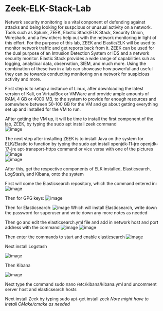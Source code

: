 # Zeek-ELK-Stack-Lab

Network security monitoring is a vital conponent of defending against attacks and being looking for suspcious or unusual activity on a network. Tools such as Splunk, ZEEK, Elastic Stack/ELK Stack, Security Onion, Wireshark, and a few others help out with the network monitoring in light of this effort. For the purpose of this lab, ZEEK and Elastic/ELK will be used to monitor network traffic and get reports back from it. ZEEK can be used for the dual purpose of an Intrusion Detection System or IDS and a network security monitor. Elastic Stack provides a wide range of capabilities suh as logging, analytical data, observation, SIEM, and much more. Using the combination of these two in a lab can showcase how powerful and useful they can be towards conducting monitoring on a network for suspicious activity and more.

First step is to setup a instance of Linux, after downloading the latest version of Kali, on VirtualBox or VMWare and provide ample amounts of RAM, 4 GB or 4000 MB, to the system to provide for enough resources and somewhere between 50-100 GB for the VM and go about getting everything set up and installed for the VM to run.  

AFter getting the VM up, it will be time to install the first component of the lab, ZEEK, by typing the sudo apt install zeek command  
![image](https://github.com/JWT890/Zeek-ELK-Stack-Lab/assets/95875505/d4f5086c-7996-4572-afde-9a041751db46)  

The next step after installing ZEEK is to install Java on the system for ELK/Elastic to function by typing the sudo apt install openjdk-11-jre openjdk-17-jre apt-transport-https command or vice versa with one of the pictures 
![image](https://github.com/JWT890/Zeek-ELK-Stack-Lab/assets/95875505/7de91eb4-c90b-43c4-8917-36039d0bb9fc)  
![image](https://github.com/JWT890/Zeek-ELK-Stack-Lab/assets/95875505/511e3990-0941-45c4-b56a-c61f9d92680f)  


After this, get the respective components of ELK installed, Elasticsearch, LogStash, and Kibana, onto the system

First will come the Elasticsearch repository, which the command entered in:
![image](https://github.com/user-attachments/assets/877e7768-cf3f-4249-801a-2f01e83f8477)

Then for GPG keys: 
![image](https://github.com/user-attachments/assets/00fd235f-41d0-455a-990b-4a401c9204e9)

Then for Elasticsearch:
![image](https://github.com/user-attachments/assets/569bc2ae-8c57-4e59-b023-0265bcab2313)
Which will install Elasticsearch, write down the password for superuser and write down any more notes as needed

Then go and edit the elasticsearch.yml file and add in network host and port address with the command
![image](https://github.com/user-attachments/assets/be6b597c-6134-4c9c-93c4-df04c3831220)
![image](https://github.com/user-attachments/assets/8f064e21-8fd3-43fa-be41-c755ff978a23)

Then enter the commands to start and enable elasticsearch
![image](https://github.com/user-attachments/assets/17dc374a-b5e5-4f2b-9cc9-bd8a9da75294)

Next install Logstash

![image](https://github.com/user-attachments/assets/a348b546-2c0c-41f8-a108-ff2e98974b32)

Then Kibana

![image](https://github.com/user-attachments/assets/b9731adc-9867-41f7-8612-e8a478f1c959)

Next type the command sudo nano /etc/kibana/kibana.yml and uncomment server host and elasticsearch.hosts

Next install Zeek by typing sudo apt-get install zeek *Note might have to install CMake/cmake as needed*

